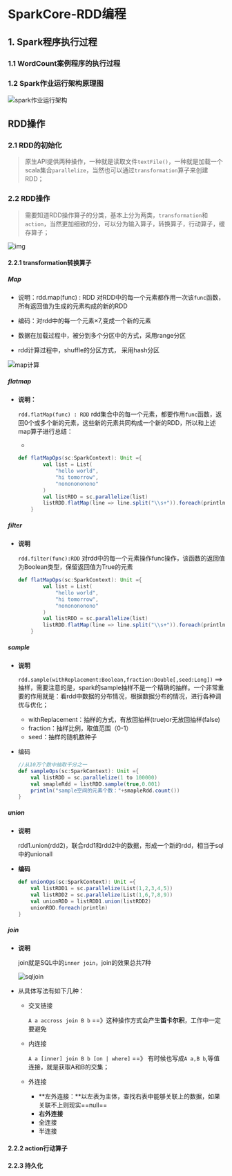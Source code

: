 # SparkCore-RDD编程

## 1. Spark程序执行过程

### 1.1 WordCount案例程序的执行过程





### 1.2 Spark作业运行架构原理图

![spark作业运行架构](../pics/TIM%E5%9B%BE%E7%89%8720190912093523.png)

## RDD操作

### 2.1 RDD的初始化

> 原生API提供两种操作，一种就是读取文件`textFile()`，一种就是加载一个scala集合`parallelize`，当然也可以通过`transformation`算子来创建RDD；



### 2.2 RDD操作

> 需要知道RDD操作算子的分类，基本上分为两类，`transformation`和`action`，当然更加细致的分，可以分为输入算子，转换算子，行动算子，缓存算子；

![img](../pics/spark-4.png)

#### 2.2.1 transformation转换算子

##### Map

- 说明：rdd.map(func) : RDD   对RDD中的每一个元素都作用一次该`func`函数，所有返回值为生成的元素构成的新的RDD

- 编码：对rdd中的每一个元素×7,变成一个新的元素
- 数据在加载过程中，被分到多个分区中的方式，采用range分区
- rdd计算过程中，shuffle的分区方式， 采用hash分区

![map计算](../pics/1568256686424.png)

##### flatmap

- **说明：**

    `rdd.flatMap(func) : RDD`   rdd集合中的每一个元素，都要作用`func`函数，返回0个或多个新的元素，这些新的元素共同构成一个新的RDD，所以和上述map算子进行总结：

    - 

    ```scala
    def flatMapOps(sc:SparkContext): Unit ={
    		val list = List(
    			"hello world",
    			"hi tomorrow",
    			"nononononono"
    		)
    		val listRDD = sc.parallelize(list)
    		listRDD.flatMap(line => line.split("\\s+")).foreach(println)
    	}
    ```



##### filter

- **说明**

    `rdd.filter(func):RDD`   对rdd中的每一个元素操作func操作，该函数的返回值为Boolean类型，保留返回值为True的元素

    ```scala
    def flatMapOps(sc:SparkContext): Unit ={
    		val list = List(
    			"hello world",
    			"hi tomorrow",
    			"nononononono"
    		)
    		val listRDD = sc.parallelize(list)
    		listRDD.flatMap(line => line.split("\\s+")).foreach(println)
    	}
    ```

##### sample

- **说明**

    `rdd.sample(withReplacement:Boolean,fraction:Double[,seed:Long])`   ==> 抽样，需要注意的是，spark的sample抽样不是一个精确的抽样。一个非常重要的作用就是：看rdd中数据的分布情况，根据数据分布的情况，进行各种调优与优化；

    - withReplacement：抽样的方式，有放回抽样(true)or无放回抽样(false)
    - fraction：抽样比例，取值范围（0-1）
    - seed：抽样的随机数种子

- 编码

    ```scala
    //从10万个数中抽取千分之一
    def sampleOps(sc:SparkContext): Unit ={
        val listRDD = sc.parallelize(1 to 100000)
        val smapleRdd = listRDD.sample(true,0.001)
        println("sample空间的元素个数："+smapleRdd.count())
    }
    ```

##### union

- **说明**

    rdd1.union(rdd2)，联合rdd1和rdd2中的数据，形成一个新的rdd，相当于sql中的unionall

- **编码**

    ```scala
    def unionOps(sc:SparkContext): Unit ={   
        val listRDD1 = sc.parallelize(List(1,2,3,4,5))   
        val listRDD2 = sc.parallelize(List(1,6,7,8,9))   
        val unionRDD = listRDD1.union(listRDD2)   
        unionRDD.foreach(println)
    }
    ```

##### join

- **说明**

    join就是SQL中的`inner join`，join的效果总共7种

    ![sqljoin](../pics/sql-join.png)

- 从具体写法有如下几种：

    - 交叉链接

        `A a accross join B b` ==》这种操作方式会产生**笛卡尔积**，工作中一定要避免

    - 内连接

        `A a [inner] join B b [on | where]` ==》 有时候也写成`A a,B b`,等值连接，就是获取A和B的交集；

    - 外连接

        - **左外连接：**以左表为主体，查找右表中能够关联上的数据，如果关联不上则现实==null==
        - **右外连接**
        - 全连接
        - 半连接







#### 2.2.2 action行动算子





#### 2.2.3 持久化

